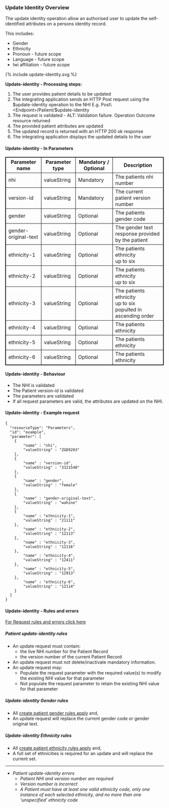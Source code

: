 

### Update Identity Overview

The update identity operation allow an authorised user to update the self-identified attributes on a persons identity record.

This includes:
* Gender
* Ethnicity
* Pronoun - future scope
* Language - future scope
* Iwi affiliation - future scope


<div>
{% include update-identity.svg %}
</div>


**Update-identity - Processing steps:**

1. The user provides patient details to be updated
2. The integrating application sends an HTTP Post request using the $update-identity operation to the NHI E.g. Post\<Endpoint>/Patient/$update-identity
3. The request is validated - ALT: Validation failure. Operation Outcome resource returned
4. The provided patient attributes are updated
5. The updated record is returned with an HTTP 200 ok response
6. The integrating application displays the updated details to the user

<h4>Update-identity - In Parameters</h4>
<table>
<style>
table, th, td {
  border: 1px solid black;
  border-collapse: collapse;
}
</style>
<tr><th> Parameter name </th>
<th> Parameter type </th>
<th> Mandatory / Optional </th>
<th> Description </th></tr>

<tr><td> nhi </td>
<td> valueString </td>
<td> Mandatory </td>
<td> The patients nhi number </td></tr>

<tr><td> version-id </td>
<td> valueString </td>
<td> Mandatory </td>
<td> The current patient version number </td></tr>

<tr><td> gender </td>
<td> valueString </td>
<td> Optional </td>
<td> The patients gender code </td></tr>

<tr><td> gender-original-text </td>
<td> valueString </td>
<td> Optional </td>
<td> The gender text response provided by the patient </td></tr>

<tr><td> ethnicity-1 </td>
<td> valueString </td>
<td> Optional </td>
<td> The patients ethnicity <br /> up to six </td></tr>

<tr><td> ethnicity-2 </td>
<td> valueString </td>
<td> Optional </td>
<td> The patients ethnicity <br /> up to six </td></tr>

<tr><td> ethnicity-3 </td>
<td> valueString </td>
<td> Optional </td>
<td> The patients ethnicity <br /> up to six <br /> populted in ascending order</td></tr>

<tr><td> ethnicity-4 </td>
<td> valueString </td>
<td> Optional </td>
<td> The patients ethnicity </td></tr>

<tr><td> ethnicity-5 </td>
<td> valueString </td>
<td> Optional </td>
<td> The patients ethnicity </td></tr>

<tr><td> ethnicity-6 </td>
<td> valueString </td>
<td> Optional </td>
<td> The patients ethnicity </td></tr>
</table>

#### Update-identity - Behaviour
  * The NHI is validated
  * The Patient version-id is validated
  * The parameters are validated
  * If all request parameters are valid, the attributes are updated on the NHI.


#### Update-identity - Example request

```  
{
  "resourceType": "Parameters",
  "id": "example",
  "parameter": [
    {
        "name" : "nhi",
        "valueString" : "ZGD9203"
    },
    {
        "name" : "version-id",
        "valueString" : "3321540"
    },
    {
        "name" : "gender",
        "valueString" : "female"
    },
    {
        "name" : "gender-original-text",
        "valueString" : "wahine"
    },
    {
        "name" : "ethnicity-1",
        "valueString" : "21111"
    },
        "name" : "ethnicity-2",
        "valueString" : "12113"
    },
        "name" : "ethnicity-3",
        "valueString" : "12116"
    },
        "name" : "ethnicity-4",
        "valueString" : "12411"
    },
        "name" : "ethnicity-5",
        "valueString" : "12913"
    },
        "name" : "ethnicity-6",
        "valueString" : "12114"
    }
  ]
}

```

#### Update-identity - Rules and errors
  
[For Request rules and errors click here](/general.html#request-rules-and-errors)


##### Patient update-identity rules
* An update request must contain:
  * the live NHI number for the Patient Record
  * the version number of the current Patient Record
* An update request must not delete/inactivate mandatory information.
* An update request may:
  * Populate the request parameter with the required value(s) to modify the existing NHI value for that parameter
  * Not populate the request parameter to retain the existing NHI value for that parameter

##### Update-identity Gender rules
* All [create patient gender rules apply](/createPatient.html#create-patient-gender-rules) and,
* An update request will replace the current gender code or gender original text.
  
##### Update-identity Ethnicity rules
* All [create patient ethnicity rules apply](/createPatient.html#create-patient-ethnicity-rules) and,
* A full set of ethnicities is required for an update and will replace the current set.


---


* _Patient update-identity errors_
  * _Patient NHI and version number are required_
  * _Version number is incorrect_
  * _A Patient must have at least one valid ethnicity code, only one instance of each selected ethnicity, and no more than one ‘unspecified’ ethnicity code_
